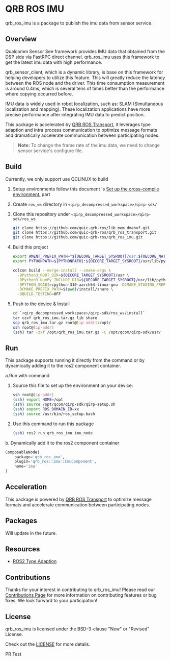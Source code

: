 # QRB ROS IMU

qrb_ros_imu is a package to publish the imu data from sensor service.

## Overview

Qualcomm Sensor See framework provides IMU data that obtained from the DSP side via FastRPC direct channel.
qrb_ros_imu uses this framework to get the latest imu data with high performance.

qrb_sensor_client, which is a dynamic library, is base on this framework for helping developers to utilize this feature. This will greatly reduce the latency between the ROS node and the driver. This time consumption measurement is around 0.4ms, which is several tens of times better than the performance where copying occurred before.

IMU data is widely used in robot localization, such as: SLAM (Simultaneous localization and mapping).
These localization applications have more precise performance after integrating IMU data to predict position.

This package is accelerated by [QRB ROS Transport](https://github.com/quic-qrb-ros/qrb_ros_transport), it leverages type adaption and intra process communication to optimize message formats and
dramatically accelerate communication between participating nodes.

> **Note:** To change the frame rate of the imu data, we need to change sensor service's configure file.
>

## Build

Currently, we only support use QCLINUX to build

1. Setup environments follow this document 's [Set up the cross-compile environment.](https://docs.qualcomm.com/bundle/publicresource/topics/80-65220-2/develop-your-first-application_6.html?product=1601111740013072&facet=Qualcomm%20Intelligent%20Robotics%20(QIRP)%20Product%20SDK&state=releasecandidate) part

2. Create `ros_ws` directory in `<qirp_decompressed_workspace>/qirp-sdk/`

3. Clone this repository under `<qirp_decompressed_workspace>/qirp-sdk/ros_ws`
     ```bash
     git clone https://github.com/quic-qrb-ros/lib_mem_dmabuf.git
     git clone https://github.com/quic-qrb-ros/qrb_ros_transport.git
     git clone https://github.com/quic-qrb-ros/qrb_ros_imu.git
     ```
4. Build this project
     ```bash
     export AMENT_PREFIX_PATH="${OECORE_TARGET_SYSROOT}/usr;${OECORE_NATIVE_SYSROOT}/usr"
     export PYTHONPATH=${PYTHONPATH}:${OECORE_TARGET_SYSROOT}/usr/lib/python3.10/site-packages

     colcon build --merge-install --cmake-args \
       -DPython3_ROOT_DIR=${OECORE_TARGET_SYSROOT}/usr \
       -DPython3_NumPy_INCLUDE_DIR=${OECORE_TARGET_SYSROOT}/usr/lib/python3.10/site-packages/numpy/core/include \
       -DPYTHON_SOABI=cpython-310-aarch64-linux-gnu -DCMAKE_STAGING_PREFIX=$(pwd)/install \
       -DCMAKE_PREFIX_PATH=$(pwd)/install/share \
       -DBUILD_TESTING=OFF
     ```
5. Push to the device & Install
     ```bash
     cd `<qirp_decompressed_workspace>/qirp-sdk/ros_ws/install`
     tar czvf qrb_ros_imu.tar.gz lib share
     scp qrb_ros_imu.tar.gz root@[ip-addr]:/opt/
     ssh root@[ip-addr]
     (ssh) tar -zxf /opt/qrb_ros_imu.tar.gz -C /opt/qcom/qirp-sdk/usr/
     ```

## Run

This package supports running it directly from the command or by dynamically adding it to the ros2 component container.

a.Run with command

1. Source this file to set up the environment on your device:
    ```bash
    ssh root@[ip-addr]
    (ssh) export HOME=/opt
    (ssh) source /opt/qcom/qirp-sdk/qirp-setup.sh
    (ssh) export ROS_DOMAIN_ID=xx
    (ssh) source /usr/bin/ros_setup.bash
    ```

2. Use this command to run this package
    ```bash
    (ssh) ros2 run qrb_ros_imu imu_node
    ```

b. Dynamically add it to the ros2 component container
```python
ComposableNode(
    package='qrb_ros_imu',
    plugin='qrb_ros::imu::ImuComponent',
    name='imu'
)
```

## Acceleration

This package is powered by [QRB ROS Transport](https://github.com/quic-qrb-ros/qrb_ros_transport) to optimize message formats and accelerate communication between participating nodes.

## Packages

Will update in the future.

## Resources

- [ROS2 Type Adaption](https://ros.org/reps/rep-2007.html)

## Contributions

Thanks for your interest in contributing to qrb_ros_imu! Please read our [Contributions Page](CONTRIBUTING.md) for more information on contributing features or bug fixes. We look forward to your participation!

## License

qrb_ros_imu is licensed under the BSD-3-clause "New" or "Revised" License. 

Check out the [LICENSE](LICENSE) for more details.

PR Test
